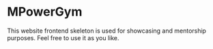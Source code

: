 # MPowerGym
This website frontend skeleton is used for showcasing and mentorship purposes. Feel free to use it as you like. 
